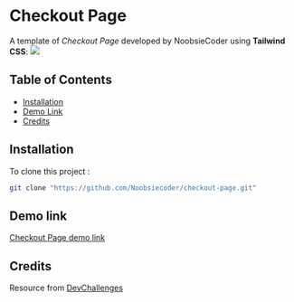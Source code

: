 # Checkout Page

A template of *Checkout Page* developed by NoobsieCoder using **Tailwind CSS**:
![](https://firebasestorage.googleapis.com/v0/b/devchallenges-1234.appspot.com/o/challengesDesigns%2FCheckoutThumbnail.png?alt=media&token=c7ffdbe3-7206-44f2-b1e6-a6b99bf81901) 

## Table of Contents

- [Installation](#installation)
- [Demo Link](#demo-link)
- [Credits](#Credits)

## Installation

To clone this project :

```bash
git clone "https://github.com/Noobsiecoder/checkout-page.git"
```

## Demo link
[Checkout Page demo link](https://noobsiecoder.github.io/checkout-page/)

## Credits
Resource from [DevChallenges](https://devchallenges.io/)